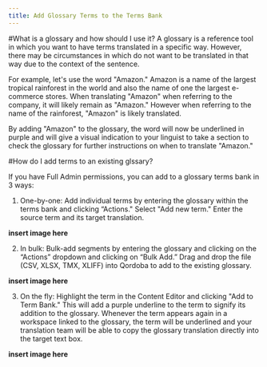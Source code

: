 ```yaml
---
title: Add Glossary Terms to the Terms Bank
---
```


#What is a glossary and how should I use it?
A glossary is a reference tool in which you want to have terms translated in a specific way. However, there may be circumstances in which do not want to be translated in that way due to the context of the sentence. 

For example, let's use the word "Amazon." Amazon is a name of the largest tropical rainforest in the world and also the name of one the largest e-commerce stores. When translating "Amazon" when referring to the company, it will likely remain as "Amazon." However when referring to the name of the rainforest, "Amazon" is likely translated.

By adding "Amazon" to the glossary, the word will now be underlined in purple and will give a visual indication to your linguist to take a section to check the glossary for further instructions on when to translate "Amazon." 

#How do I add terms to an existing glssary?

If you have Full Admin permissions, you can add to a glossary terms bank in 3 ways:

  1. One-by-one: Add individual terms by entering the glossary within the terms bank and clicking “Actions." Select "Add new term." Enter the source term and its target translation.
  
**insert image here**

  2. In bulk: Bulk-add segments by entering the glossary and clicking on the “Actions” dropdown and clicking on “Bulk Add.” Drag and drop the file (CSV, XLSX, TMX, XLIFF) into Qordoba to add to the existing glossary.

**insert image here**

  3. On the fly: Highlight the term in the Content Editor and clicking "Add to Term Bank." This will add a purple underline to the term to signify its addition to the glossary. Whenever the term appears again in a workspace linked to the glossary, the term will be underlined and your translation team will be able to copy the glossary translation directly into the target text box.

**insert image here**
